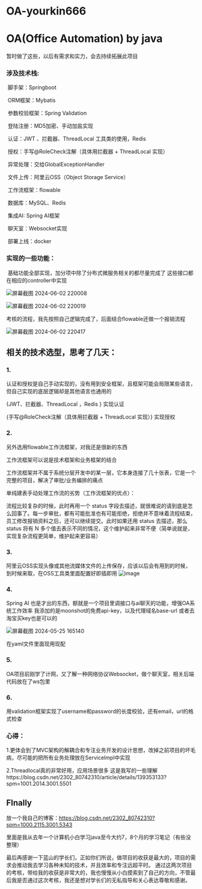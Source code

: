 # OA-yourkin666
#                                    	 OA(Office Automation) by java

暂时做了这些，以后有需求和实力，会去持续拓展此项目

### 涉及技术栈:

​		脚手架：Springboot

​		ORM框架：Mybatis

​		参数校验框架：Spring Validation

​		登陆注册：MD5加密、手动加盐实现

​		认证：JWT 、拦截器、ThreadLocal 工具类的使用，Redis

​		授权：手写@RoleCheck注解（具体用拦截器 + ThreadLocal 实现）

​		异常处理：交给GlobalExceptionHandler

​		文件上传：阿里云OSS（Object Storage Service）

​		工作流框架：flowable

​		数据库：MySQL、Redis

​		集成AI: Spring AI框架 

​		聊天室：Websocket实现

​		部署上线：docker



### 实现的一些功能：

​		基础功能全部实现，加分项中除了分布式微服务相关的都尽量完成了
    这些接口都在相应的controller中实现

![屏幕截图 2024-06-02 220008](https://github.com/yourkin666/OA-yourkin666/assets/146162315/376431c1-4336-4a50-bb15-3ab7ac9d39cd)

![屏幕截图 2024-06-02 220019](https://github.com/yourkin666/OA-yourkin666/assets/146162315/8173d8bc-7783-4356-9bfd-ab74349152f1)


考核的流程，我先按照自己逻辑完成了，后面结合flowable还做一个报销流程

![屏幕截图 2024-06-02 220417](https://github.com/yourkin666/OA-yourkin666/assets/146162315/d8624372-9070-411d-9da0-e1a9f45f2972)



## 相关的技术选型，思考了几天：

### 1.

认证和授权是自己手动实现的，没有用到安全框架，且框架可能会局限某些语言，但自己实现的底层逻辑却是其他语言也通用的

{JWT、拦截器、ThreadLocal ，Redis }    实现认证

{手写@RoleCheck注解（具体用拦截器 + ThreadLocal 实现）}     实现授权



### 2.

另外选用flowable工作流框架，对我还是很新的东西

工作流框架可以说是技术框架和业务框架的结合

工作流框架并不属于系统分层开发中的某一层，它本身连接了几十张表，它是一个完整的项目，解决了审批/业务编排的痛点

单纯建表手动处理工作流的劣势（工作流框架的优点）：

流程比较复杂的时候，此时再用一个 status 字段去描述，就很难说的请到底是怎么回事了。每一步审批，都有可能批准也有可能拒绝，拒绝并不意味着流程结束，员工修改报销资料之后，还可以继续提交。此时如果还用 status 去描述，那么 status 将有 N 多个值去表示不同的情况，这个维护起来非常不便（简单说就是，实现复杂流程更简单，维护起来更容易）



### 3.

阿里云OSS实现头像或其他流媒体文件的上传保存，应该以后会有用到的时候，到时候来取，在OSS工具类里面配置好即插即用
![image](https://github.com/yourkin666/OA-yourkin666/assets/146162315/5cff62d3-bf2d-4507-89e6-d94d8a4cf008)





### 4.

Spring AI 也是才出的东西，额就是一个项目里调接口与ai聊天的功能，增强OA系统工作效率
我添加的是moonshot的免费api-key，以及代理域名base-url
或者去淘宝买key也是可以的

![屏幕截图 2024-05-25 165140](https://github.com/yourkin666/OA-yourkin666/assets/146162315/5ff60053-c11f-41d4-a34e-7a780d019bbf)

在yaml文件里面现用现配

### 5.

OA项目前刚学了计网，又了解一种网络协议Websocket，做个聊天室，相关后端代码放在了ws包里

### 6.

用validation框架实现了username和password的长度校验，还有email，url的格式检查


### 心得：

1.更体会到了MVC架构的解耦合和专注业务开发的设计思想，改掉之前项目的坏毛病，尽可能的把所有业务处理放在ServiceImpl中实现

2.Threadlocal真的非常好用，应用场景很多  这是我写的一些理解https://blog.csdn.net/2302_80742310/article/details/139353133?spm=1001.2014.3001.5501



## FInally

放一个我自己的博客：https://blog.csdn.net/2302_80742310?spm=1000.2115.3001.5343

里面是我从去年一个计算机小白学习java至今大约7，8个月的学习笔记（有些没整理）


最后再感谢一下蓝山的学长们，正如你们所说，做项目的收获是最大的，项目的需求会推动我去学习各种未知的技术，并且效率和专注远超平时。
通过这两次项目的考核，带给我的收获是非常大的，我也慢慢从小白摸索到了自己的方向，不管最后我是否通过这次考核，我还是想对学长们的无私指导和关心表达尊敬和感谢。
